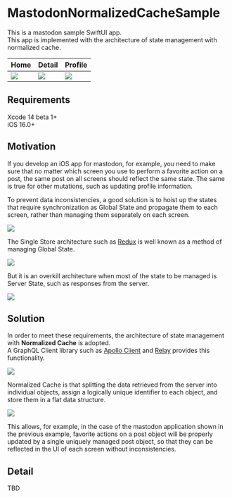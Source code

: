 # MastodonNormalizedCacheSample
This is a mastodon sample SwiftUI app.<br/>
This app is implemented with the architecture of state management with normalized cache.

| Home | Detail | Profile |
| -- | -- | -- |
| ![](https://user-images.githubusercontent.com/8536870/189512478-557a8d30-45f9-41f0-9d3a-2988929a55f0.png) | ![](https://user-images.githubusercontent.com/8536870/189512480-57dc1acf-caac-476b-8e4d-ef0b0100683d.png) | ![](https://user-images.githubusercontent.com/8536870/189512477-c78bc70a-62fc-4b8f-971f-78af2a8428ee.png) |

## Requirements
Xcode 14 beta 1+ <br/>
iOS 16.0+

## Motivation

If you develop an iOS app for mastodon, for example, you need to make sure that no matter which screen you use to perform a favorite action on a post, the same post on all screens should reflect the same state.
The same is true for other mutations, such as updating profile information.

To prevent data inconsistencies, a good solution is to hoist up the states that require synchronization as Global State and propagate them to each screen, rather than managing them separately on each screen.

![](https://user-images.githubusercontent.com/8536870/189909897-220a3cf7-ef90-4bd6-a55d-6eaadd80cd6c.png)

The Single Store architecture such as [Redux](https://redux.js.org/) is well known as a method of managing Global State.

![](https://user-images.githubusercontent.com/8536870/189910601-de3f0d60-6319-4c8b-9382-f1ad2e3676c1.png)

But it is an overkill architecture when most of the state to be managed is Server State, such as responses from the server.

![](https://user-images.githubusercontent.com/8536870/189915150-a7b1c3e5-f9af-4cb8-a28a-fe3a977b1708.png)

## Solution

In order to meet these requirements, the architecture of state management with **Normalized Cache** is adopted.<br/>
A GraphQL Client library such as [Apollo Client](https://www.apollographql.com/apollo-client) and [Relay](https://relay.dev/) provides this functionality.

![](https://user-images.githubusercontent.com/8536870/189913270-f348277f-0140-4c33-82e2-49f2eab754f9.png)

Normalized Cache is that splitting the data retrieved from the server into individual objects, assign a logically unique identifier to each object, and store them in a flat data structure.

![](https://user-images.githubusercontent.com/8536870/189914659-996d4534-4d8f-414e-83a2-5b64e946a6e3.png)

This allows, for example, in the case of the mastodon application shown in the previous example, favorite actions on a post object will be properly updated by a single uniquely managed post object, so that they can be reflected in the UI of each screen without inconsistencies.

## Detail

TBD

